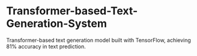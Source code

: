 # Transformer-based-Text-Generation-System
Transformer-based text generation model built with TensorFlow, achieving 81% accuracy in text prediction.
